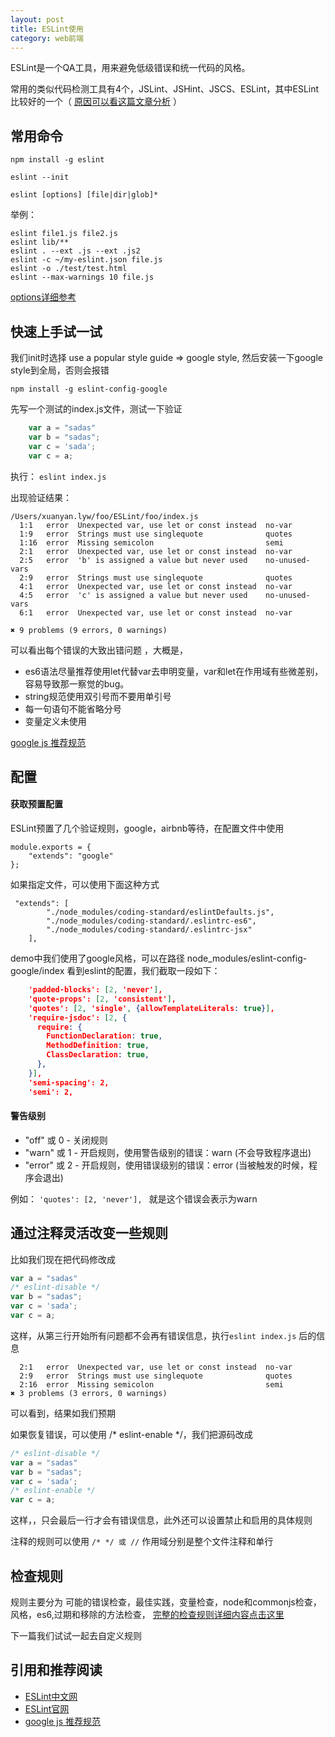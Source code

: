 ```yaml
---
layout: post
title: ESLint使用
category: web前端
---
```



ESLint是一个QA工具，用来避免低级错误和统一代码的风格。
 
常用的类似代码检测工具有4个，JSLint、JSHint、JSCS、ESLint，其中ESLint比较好的一个（ [原因可以看这篇文章分析](http://zhenhua-lee.github.io/tools/linter.html) ）


## 常用命令

`npm install -g eslint`

`eslint --init`

`eslint [options] [file|dir|glob]*`

举例：

````
eslint file1.js file2.js
eslint lib/**
eslint . --ext .js --ext .js2
eslint -c ~/my-eslint.json file.js
eslint -o ./test/test.html
eslint --max-warnings 10 file.js
````

[options详细参考](http://eslint.cn/docs/user-guide/command-line-interface)
 
 

## 快速上手试一试

我们init时选择 use a popular style guide => google style, 然后安装一下google style到全局，否则会报错

` npm install -g eslint-config-google `

先写一个测试的index.js文件，测试一下验证
 
````js
	var a = "sadas"
	var b = "sadas";
	var c = 'sada';
	var c = a;
````

执行： `eslint index.js` 

出现验证结果：

````
/Users/xuanyan.lyw/foo/ESLint/foo/index.js
  1:1   error  Unexpected var, use let or const instead  no-var
  1:9   error  Strings must use singlequote              quotes
  1:16  error  Missing semicolon                         semi
  2:1   error  Unexpected var, use let or const instead  no-var
  2:5   error  'b' is assigned a value but never used    no-unused-vars
  2:9   error  Strings must use singlequote              quotes
  4:1   error  Unexpected var, use let or const instead  no-var
  4:5   error  'c' is assigned a value but never used    no-unused-vars
  6:1   error  Unexpected var, use let or const instead  no-var

✖ 9 problems (9 errors, 0 warnings)
````

可以看出每个错误的大致出错问题 ，大概是，

- es6语法尽量推荐使用let代替var去申明变量，var和let在作用域有些微差别，容易导致那一察觉的bug。 
- string规范使用双引号而不要用单引号
- 每一句语句不能省略分号
- 变量定义未使用

[google js 推荐规范](https://google.github.io/styleguide/jsguide.html)

## 配置

#### 获取预置配置

ESLint预置了几个验证规则，google，airbnb等待，在配置文件中使用 

````
module.exports = {
    "extends": "google"
};
````

如果指定文件，可以使用下面这种方式

````
 "extends": [
        "./node_modules/coding-standard/eslintDefaults.js",
        "./node_modules/coding-standard/.eslintrc-es6",
        "./node_modules/coding-standard/.eslintrc-jsx"
    ],
````

demo中我们使用了google风格，可以在路径 node_modules/eslint-config-google/index 看到eslint的配置，我们截取一段如下：

````json
 	'padded-blocks': [2, 'never'],
    'quote-props': [2, 'consistent'],
    'quotes': [2, 'single', {allowTemplateLiterals: true}],
    'require-jsdoc': [2, {
      require: {
        FunctionDeclaration: true,
        MethodDefinition: true,
        ClassDeclaration: true,
      },
    }],
    'semi-spacing': 2,
    'semi': 2,
````

#### 警告级别

- "off" 或 0 - 关闭规则
- "warn" 或 1 - 开启规则，使用警告级别的错误：warn (不会导致程序退出)
- "error" 或 2 - 开启规则，使用错误级别的错误：error (当被触发的时候，程序会退出)

例如： `'quotes': [2, 'never'], ` 就是这个错误会表示为warn



## 通过注释灵活改变一些规则

比如我们现在把代码修改成

````js
var a = "sadas"
/* eslint-disable */
var b = "sadas";
var c = 'sada';
var c = a;
````

这样，从第三行开始所有问题都不会再有错误信息，执行`eslint index.js` 后的信息

````
  2:1   error  Unexpected var, use let or const instead  no-var
  2:9   error  Strings must use singlequote              quotes
  2:16  error  Missing semicolon                         semi
✖ 3 problems (3 errors, 0 warnings)
````

可以看到，结果如我们预期

如果恢复错误，可以使用 /* eslint-enable */，我们把源码改成

````js
/* eslint-disable */
var a = "sadas"
var b = "sadas";
var c = 'sada';
/* eslint-enable */
var c = a;
````

这样，，只会最后一行才会有错误信息，此外还可以设置禁止和启用的具体规则

注释的规则可以使用 ` /* */ 或 // `  作用域分别是整个文件注释和单行

## 检查规则

规则主要分为 可能的错误检查，最佳实践，变量检查，node和commonjs检查，风格，es6,过期和移除的方法检查， [完整的检查规则详细内容点击这里](http://eslint.cn/docs/rules/) 

下一篇我们试试一起去自定义规则


## 引用和推荐阅读

- [ESLint中文网](http://eslint.cn/)
- [ESLint官网](http://eslint.org/)
- [google js 推荐规范](https://google.github.io/styleguide/jsguide.html)